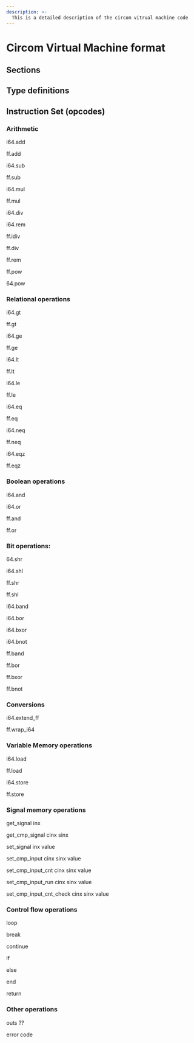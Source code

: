 ```yaml
---
description: >-
  This is a detailed description of the circom vitrual machine code 
---
```

# Circom Virtual Machine format

## Sections

## Type definitions

## Instruction Set (opcodes)

### Arithmetic

i64.add

ff.add

i64.sub

ff.sub

i64.mul

ff.mul

i64.div

i64.rem

ff.idiv

ff.div

ff.rem

ff.pow

64.pow

### Relational operations

i64.gt

ff.gt

i64.ge

ff.ge

i64.lt

ff.lt

i64.le

ff.le

i64.eq

ff.eq

i64.neq

ff.neq

i64.eqz

ff.eqz

### Boolean operations

i64.and

i64.or

ff.and

ff.or

### Bit operations:

64.shr

i64.shl

ff.shr

ff.shl

i64.band  

i64.bor

i64.bxor

i64.bnot

ff.band

ff.bor

ff.bxor

ff.bnot


### Conversions

i64.extend_ff

ff.wrap_i64

### Variable Memory operations 

i64.load

ff.load

i64.store

ff.store

### Signal memory operations 

get_signal  inx

get_cmp_signal cinx sinx

set_signal  inx value

set_cmp_input cinx sinx value

set_cmp_input_cnt cinx sinx value

set_cmp_input_run cinx sinx value

set_cmp_input_cnt_check cinx sinx value

### Control flow operations

loop

break

continue

if

else

end

return

### Other operations

outs ??

error code

